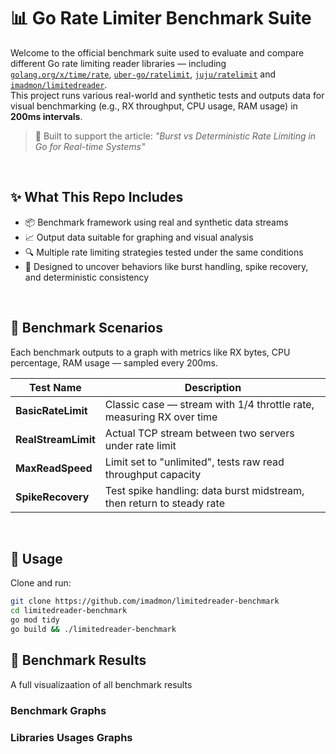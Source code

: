 # 📊 Go Rate Limiter Benchmark Suite

Welcome to the official benchmark suite used to evaluate and compare different Go rate limiting reader libraries — including 
[`golang.org/x/time/rate`](https://pkg.go.dev/golang.org/x/time/rate), 
[`uber-go/ratelimit`](https://github.com/uber-go/ratelimit), 
[`juju/ratelimit`](https://github.com/juju/ratelimit) and 
[`imadmon/limitedreader`](https://github.com/imadmon/limitedreader).  
This project runs various real-world and synthetic tests and outputs data for visual benchmarking (e.g., RX throughput, CPU usage, RAM usage) in **200ms intervals**.

> 🚀 Built to support the article: *"Burst vs Deterministic Rate Limiting in Go for Real-time Systems"*

</br>


## ✨ What This Repo Includes

- 📦 Benchmark framework using real and synthetic data streams
- 📈 Output data suitable for graphing and visual analysis
- 🔍 Multiple rate limiting strategies tested under the same conditions
- 🧠 Designed to uncover behaviors like burst handling, spike recovery, and deterministic consistency

</br>


## 🧪 Benchmark Scenarios

Each benchmark outputs to a graph with metrics like RX bytes, CPU percentage, RAM usage — sampled every 200ms.

| Test Name            | Description                                                                 |
|----------------------|-----------------------------------------------------------------------------|
| **BasicRateLimit**   | Classic case — stream with 1/4 throttle rate, measuring RX over time         |
| **RealStreamLimit**  | Actual TCP stream between two servers under rate limit                       |
| **MaxReadSpeed**     | Limit set to "unlimited", tests raw read throughput capacity                 |
| **SpikeRecovery**    | Test spike handling: data burst midstream, then return to steady rate        |

</br>


## 🔧 Usage

Clone and run:

```bash
git clone https://github.com/imadmon/limitedreader-benchmark
cd limitedreader-benchmark
go mod tidy
go build && ./limitedreader-benchmark
```

## 🚩 Benchmark Results

A full visualizaation of all benchmark results

### Benchmark Graphs


### Libraries Usages Graphs
